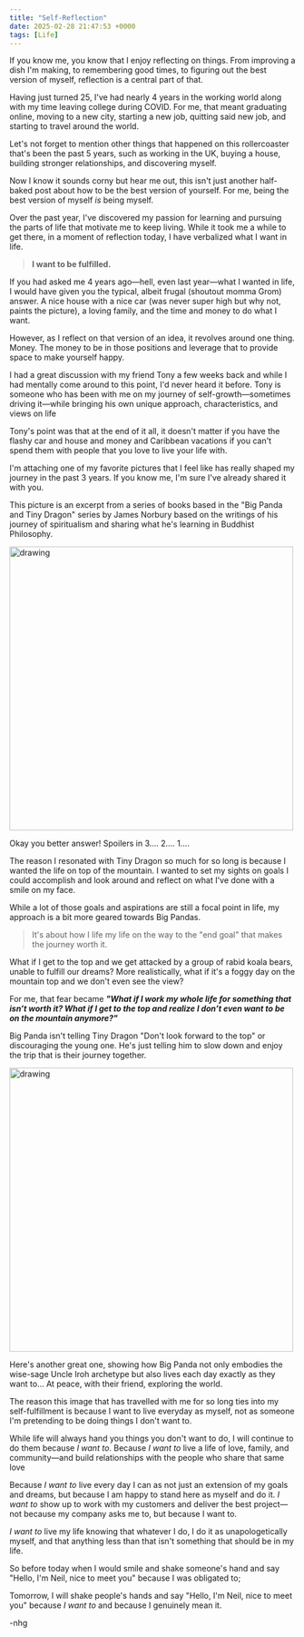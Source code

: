 ```yaml
---
title: "Self-Reflection"
date: 2025-02-28 21:47:53 +0000
tags: [Life]
---
```


If you know me, you know that I enjoy reflecting on things. From improving a dish I'm making, to remembering good times, to figuring out the best version of myself, reflection is a central part of that.

Having just turned 25, I've had nearly 4 years in the working world along with my time leaving college during COVID. For me, that meant graduating online, moving to a new city, starting a new job, quitting said new job, and starting to travel around the world.

Let's not forget to mention other things that happened on this rollercoaster that's been the past 5 years, such as working in the UK, buying a house, building stronger relationships, and discovering myself.

Now I know it sounds corny but hear me out, this isn't just another half-baked post about how to be the best version of yourself. For me, being the best version of myself _is_ being myself. 

Over the past year, I've discovered my passion for learning and pursuing the parts of life that motivate me to keep living. While it took me a while to get there, in a moment of reflection today, I have verbalized what I want in life.

> **I want to be fulfilled.**

If you had asked me 4 years ago—hell, even last year—what I wanted in life, I would have given you the typical, albeit frugal (shoutout momma Grom) answer. A nice house with a nice car (was never super high but why not, paints the picture), a loving family, and the time and money to do what I want.

However, as I reflect on that version of an idea, it revolves around one thing. Money. The money to be in those positions and leverage that to provide space to make yourself happy.

I had a great discussion with my friend Tony a few weeks back and while I had mentally come around to this point, I'd never heard it before. Tony is someone who has been with me on my journey of self-growth—sometimes driving it—while bringing his own unique approach, characteristics, and views on life

Tony's point was that at the end of it all, it doesn't matter if you have the flashy car and house and money and Caribbean vacations if you can't spend them with people that you love to live your life with. 

I'm attaching one of my favorite pictures that I feel like has really shaped my journey in the past 3 years. If you know me, I'm sure I've already shared it with you. 

This picture is an excerpt from a series of books based in the "Big Panda and Tiny Dragon" series by James Norbury based on the writings of his journey of spiritualism and sharing what he's learning in Buddhist Philosophy.

<img src="https://github.com/user-attachments/assets/3d09b31a-f02c-40c8-9201-336c04ccdbbe" alt="drawing" width="500"/>

Okay you better answer! Spoilers in 3.... 2.... 1....


The reason I resonated with Tiny Dragon so much for so long is because I wanted the life on top of the mountain. I wanted to set my sights on goals I could accomplish and look around and reflect on what I've done with a smile on my face.

While a lot of those goals and aspirations are still a focal point in life, my approach is a bit more geared towards Big Pandas.

> It's about how I life my life on the way to the "end goal" that makes the journey worth it.

What if I get to the top and we get attacked by a group of rabid koala bears, unable to fulfill our dreams? More realistically, what if it's a foggy day on the mountain top and we don't even see the view?

For me, that fear became **_"What if I work my whole life for something that isn’t worth it? What if I get to the top and realize I don’t even want to be on the mountain anymore?"_**

Big Panda isn't telling Tiny Dragon "Don't look forward to the top" or discouraging the young one. He's just telling him to slow down and enjoy the trip that is their journey together. 

<img src="https://github.com/user-attachments/assets/9fb72920-b75b-4d0c-b15d-17ca1fe2468c" alt="drawing" width="500"/>

Here's another great one, showing how Big Panda not only embodies the wise-sage Uncle Iroh archetype but also lives each day exactly as they want to... At peace, with their friend, exploring the world.

The reason this image that has travelled with me for so long ties into my self-fulfillment is because I want to live everyday as myself, not as someone I'm pretending to be doing things I don't want to.

While life will always hand you things you don't want to do, I will continue to do them because _I want to_. Because _I want to_ live a life of love, family, and community—and build relationships with the people who share that same love

Because _I want to_ live every day I can as not just an extension of my goals and dreams, but because I am happy to stand here as myself and do it. _I want to_ show up to work with my customers and deliver the best project—not because my company asks me to, but because I want to.

_I want to_ live my life knowing that whatever I do, I do it as unapologetically myself, and that anything less than that isn't something that should be in my life.

So before today when I would smile and shake someone's hand and say "Hello, I'm Neil, nice to meet you" because I was obligated to;

Tomorrow, I will shake people's hands and say "Hello, I'm Neil, nice to meet you" because _I want to_ and because I genuinely mean it.

-nhg






